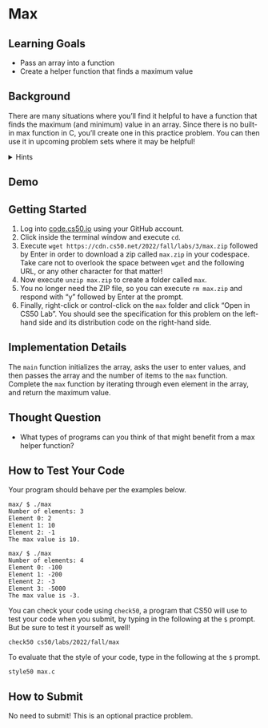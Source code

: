 # Max

## Learning Goals

* Pass an array into a function
* Create a helper function that finds a maximum value

## Background

There are many situations where you’ll find it helpful to have a function that finds the maximum (and minimum) value in an array. Since there is no built-in max function in C, you’ll create one in this practice problem. You can then use it in upcoming problem sets where it may be helpful!

<details>
<summary>Hints</summary>
    <ul>
        <li>Start out with a variable that keeps track of your max value. There are two ways to initialize this. You can start out using the lowest possible value (be careful you don’t start with zero, as the max value could be a negative number!) or you can start with the first element in the array.</li>
        <li>Loop through the array and reset this max value every time you find a value that’s larger.</li>
    </ul>
</details>

## Demo

## Getting Started

1. Log into [code.cs50.io](https://code.cs50.io/) using your GitHub account.
2. Click inside the terminal window and execute `cd`.
3. Execute `wget https://cdn.cs50.net/2022/fall/labs/3/max.zip` followed by Enter in order to download a zip called `max.zip` in your codespace. Take care not to overlook the space between `wget` and the following URL, or any other character for that matter!
4. Now execute `unzip max.zip` to create a folder called `max`.
5. You no longer need the ZIP file, so you can execute `rm max.zip` and respond with “y” followed by Enter at the prompt.
6. Finally, right-click or control-click on the `max` folder and click “Open in CS50 Lab”. You should see the specification for this problem on the left-hand side and its distribution code on the right-hand side.

## Implementation Details

The `main` function initializes the array, asks the user to enter values, and then passes the array and the number of items to the `max` function. Complete the `max` function by iterating through even element in the array, and return the maximum value.

## Thought Question

* What types of programs can you think of that might benefit from a max helper function?

## How to Test Your Code

Your program should behave per the examples below.
```
max/ $ ./max
Number of elements: 3
Element 0: 2
Element 1: 10
Element 2: -1
The max value is 10.
```
```
max/ $ ./max
Number of elements: 4
Element 0: -100
Element 1: -200
Element 2: -3
Element 3: -5000
The max value is -3.
```

You can check your code using `check50`, a program that CS50 will use to test your code when you submit, by typing in the following at the `$` prompt. But be sure to test it yourself as well!
```
check50 cs50/labs/2022/fall/max
```
To evaluate that the style of your code, type in the following at the `$` prompt.
```
style50 max.c
```

## How to Submit

No need to submit! This is an optional practice problem.